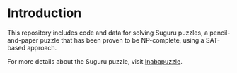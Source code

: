 # Introduction

This repository includes code and data for solving Suguru puzzles, a pencil-and-paper puzzle that has been proven to be NP-complete, using a SAT-based approach.

For more details about the Suguru puzzle, visit [Inabapuzzle](http://www.inabapuzzle.com/honkaku/nblock.html).